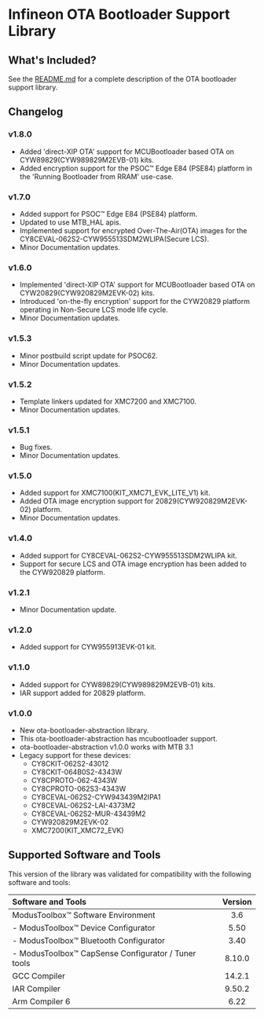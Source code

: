 # Infineon OTA Bootloader Support Library

## What's Included?

See the [README.md](./README.md) for a complete description of the OTA bootloader support library.

## Changelog

### v1.8.0
- Added 'direct-XIP OTA' support for MCUBootloader based OTA on CYW89829(CYW989829M2EVB-01) kits.
- Added encryption support for the PSOC&trade; Edge E84 (PSE84) platform in the 'Running Bootloader from RRAM' use-case.

### v1.7.0

- Added support for PSOC&trade; Edge E84 (PSE84) platform.
- Updated to use MTB_HAL apis.
- Implemented support for encrypted Over-The-Air(OTA) images for the CY8CEVAL-062S2-CYW955513SDM2WLIPA(Secure LCS).
- Minor Documentation updates.

### v1.6.0

- Implemented 'direct-XIP OTA' support for MCUBootloader based OTA on CYW20829(CYW920829M2EVK-02) kits.
- Introduced 'on-the-fly encryption' support for the CYW20829 platform operating in Non-Secure LCS mode life cycle.
- Minor Documentation updates.

### v1.5.3

- Minor postbuild script update for PSOC62.
- Minor Documentation updates.

### v1.5.2

- Template linkers updated for XMC7200 and XMC7100.
- Minor Documentation updates.

### v1.5.1

- Bug fixes.
- Minor Documentation updates.

### v1.5.0

- Added support for XMC7100(KIT_XMC71_EVK_LITE_V1) kit.
- Added OTA image encryption support for 20829(CYW920829M2EVK-02) platform.
- Minor Documentation updates.

### v1.4.0

- Added support for CY8CEVAL-062S2-CYW955513SDM2WLIPA kit.
- Support for secure LCS and OTA image encryption has been added to the CYW920829 platform.

### v1.2.1

- Minor Documentation update.

### v1.2.0

- Added support for CYW955913EVK-01 kit.

### v1.1.0

- Added support for CYW89829(CYW989829M2EVB-01) kits.
- IAR support added for 20829 platform.

### v1.0.0

- New ota-bootloader-abstraction library.
- This ota-bootloader-abstraction has mcubootloader support.
- ota-bootloader-abstraction v1.0.0 works with MTB 3.1
- Legacy support for these devices:
    - CY8CKIT-062S2-43012
    - CY8CKIT-064B0S2-4343W
    - CY8CPROTO-062-4343W
    - CY8CPROTO-062S3-4343W
    - CY8CEVAL-062S2-CYW943439M2IPA1
    - CY8CEVAL-062S2-LAI-4373M2
    - CY8CEVAL-062S2-MUR-43439M2
    - CYW920829M2EVK-02
    - XMC7200(KIT_XMC72_EVK)

## Supported Software and Tools
This version of the library was validated for compatibility with the following software and tools:

| Software and Tools                                        | Version |
| :---                                                      | :----:  |
| ModusToolbox&trade; Software Environment                  | 3.6     |
| - ModusToolbox&trade; Device Configurator                 | 5.50    |
| - ModusToolbox&trade; Bluetooth Configurator              | 3.40    |
| - ModusToolbox&trade; CapSense Configurator / Tuner tools | 8.10.0  |
| GCC Compiler                                              | 14.2.1  |
| IAR Compiler                                              | 9.50.2  |
| Arm Compiler 6                                            | 6.22    |
